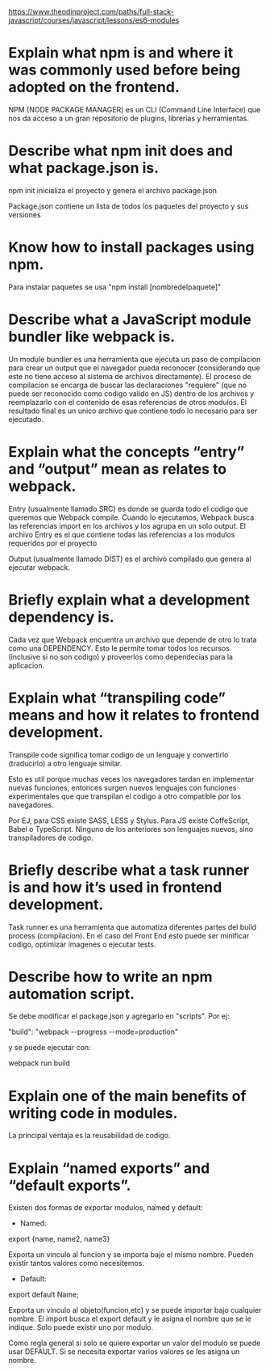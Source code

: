 https://www.theodinproject.com/paths/full-stack-javascript/courses/javascript/lessons/es6-modules

# Explain what npm is and where it was commonly used before being adopted on the frontend.

NPM (NODE PACKAGE MANAGER) es un CLI (Command Line Interface) que nos da acceso a un gran repositorio de plugins, librerias y herramientas.

# Describe what npm init does and what package.json is.

npm init inicializa el proyecto y genera el archivo package.json

Package.json contiene un lista de todos los paquetes del proyecto y sus versiones

# Know how to install packages using npm.

Para instalar paquetes se usa "npm install [nombredelpaquete]"

# Describe what a JavaScript module bundler like webpack is.

Un module bundler es una herramienta que ejecuta un paso de compilacion para crear un output que el navegador pueda reconocer (considerando que este no tiene acceso al sistema de archivos directamente). El proceso de compilacion se encarga de buscar las declaraciones "requiere" (que no puede ser reconocido como codigo valido en JS) dentro de los archivos y reemplazarlo con el contenido de esas referencias de otros modulos. El resultado final es un unico archivo que contiene todo lo necesario para ser ejecutado.

# Explain what the concepts “entry” and “output” mean as relates to webpack.

Entry (usualmente llamado SRC) es donde se guarda todo el codigo que queremos que Webpack compile. Cuando lo ejecutamos, Webpack busca las referencias import en los archivos y los agrupa en un solo output.
El archivo Entry es el que contiene todas las referencias a los modulos requeridos por el proyecto

Output (usualmente llamado DIST) es el archivo compilado que genera al ejecutar webpack.

# Briefly explain what a development dependency is.

Cada vez que Webpack encuentra un archivo que depende de otro lo trata como una DEPENDENCY. Esto le permite tomar todos los recursos (inclusive si no son codigo) y proveerlos como dependecias para la aplicacion.

# Explain what “transpiling code” means and how it relates to frontend development.

Transpile code significa tomar codigo de un lenguaje y convertirlo (traducirlo) a otro lenguaje similar.

Esto es util porque muchas veces los navegadores tardan en implementar nuevas funciones, entonces surgen nuevos lenguajes con funciones experimentales que que transpilan el codigo a otro compatible por los navegadores.

Por EJ, para CSS existe SASS, LESS y Stylus. Para JS existe CoffeScript, Babel o TypeScript. Ninguno de los anteriores son lenguajes nuevos, sino transpiladores de codigo.

# Briefly describe what a task runner is and how it’s used in frontend development.

Task runner es una herramienta que automatiza diferentes partes del build process (compilacion). En el caso del Front End esto puede ser minificar codigo, optimizar imagenes o ejecutar tests.

# Describe how to write an npm automation script.

Se debe modificar el package.json y agregarlo en "scripts". Por ej:

"build": "webpack --progress --mode=production"

y se puede ejecutar con:

webpack run build

# Explain one of the main benefits of writing code in modules.

La principal ventaja es la reusabilidad de codigo.

# Explain “named exports” and “default exports”.

Existen dos formas de exportar modulos, named y default:

- Named:

export {name, name2, name3}

Exporta un vinculo al funcion y se importa bajo el mismo nombre. Pueden existir tantos valores como necesitemos.

- Default:

export default Name;

Exporta un vinculo al objeto(funcion,etc) y se puede importar bajo cualquier nombre. El import busca el export default y le asigna el nombre que se le indique. Solo puede existir uno por modulo.

Como regla general si solo se quiere exportar un valor del modulo se puede usar DEFAULT.
Si se necesita exportar varios valores se les asigna un nombre.
